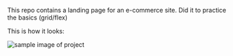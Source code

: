 This repo contains a landing page for an e-commerce site. Did it to practice the basics (grid/flex)

This is how it looks:

![sample image of project](sample.png)
